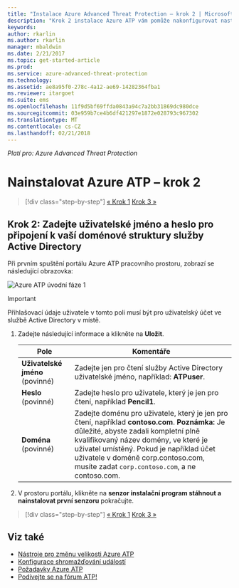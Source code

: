 ```yaml
---
title: "Instalace Azure Advanced Threat Protection – krok 2 | Microsoft Docs"
description: "Krok 2 instalace Azure ATP vám pomůže nakonfigurovat nastavení připojení k doméně v Azure ATP cloudové služby"
keywords: 
author: rkarlin
ms.author: rkarlin
manager: mbaldwin
ms.date: 2/21/2017
ms.topic: get-started-article
ms.prod: 
ms.service: azure-advanced-threat-protection
ms.technology: 
ms.assetid: ae8a95f0-278c-4a12-ae69-14282364fba1
ms.reviewer: itargoet
ms.suite: ems
ms.openlocfilehash: 11f9d5bf69ffda0843a94c7a2bb31869dc980dce
ms.sourcegitcommit: 03e959b7ce4b6df421297e1872e028793c967302
ms.translationtype: MT
ms.contentlocale: cs-CZ
ms.lasthandoff: 02/21/2018
---
```

*Platí pro: Azure Advanced Threat Protection*



# <a name="install-azure-atp---step-2"></a>Nainstalovat Azure ATP – krok 2

>[!div class="step-by-step"]
[« Krok 1](install-atp-step1.md)
[Krok 3 »](install-atp-step3.md)

## <a name="step-2-provide-a-username-and-password-to-connect-to-your-active-directory-forest"></a>Krok 2: Zadejte uživatelské jméno a heslo pro připojení k vaší doménové struktury služby Active Directory

Při prvním spuštění portálu Azure ATP pracovního prostoru, zobrazí se následující obrazovka:

![Azure ATP úvodní fáze 1](media/directory-services.png)

> [!IMPORTANT]
> Přihlašovací údaje uživatele v tomto poli musí být pro uživatelský účet ve službě Active Directory v místě. 


1.  Zadejte následující informace a klikněte na **Uložit**.

    |Pole|Komentáře|
    |---------|------------|
    |**Uživatelské jméno** (povinné)|Zadejte jen pro čtení služby Active Directory uživatelské jméno, například: **ATPuser**.|
    |**Heslo** (povinné)|Zadejte heslo pro uživatele, který je jen pro čtení, například **Pencil1**.|
    |**Doména** (povinné)|Zadejte doménu pro uživatele, který je jen pro čtení, například **contoso.com**. **Poznámka:** Je důležité, abyste zadali kompletní plně kvalifikovaný název domény, ve které je uživatel umístěný. Pokud je například účet uživatele v doméně corp.contoso.com, musíte zadat `corp.contoso.com`, a ne contoso.com.|

3. V prostoru portálu, klikněte na **senzor instalační program stáhnout a nainstalovat první senzoru** pokračujte.


>[!div class="step-by-step"]
[« Krok 1](install-atp-step1.md)
[Krok 3 »](install-atp-step3.md)


## <a name="see-also"></a>Viz také
- [Nástroje pro změnu velikosti Azure ATP](http://aka.ms/aatpsizingtool)
- [Konfigurace shromažďování událostí](configure-event-collection.md)
- [Požadavky Azure ATP](atp-prerequisites.md)
- [Podívejte se na fórum ATP!](https://aka.ms/azureatpcommunity)